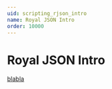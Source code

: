 ```yaml
---
uid: scripting_rjson_intro
name: Royal JSON Intro
order: 10000
---
```


# Royal JSON Intro
[blabla](xref:scripting_rjson_advanced#blabla)